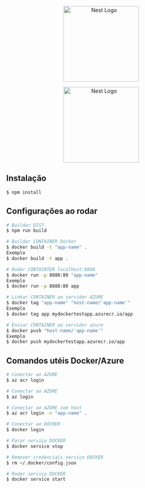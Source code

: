 <p align="center">
  <a href="http://nestjs.com/" target="blank"><img src="https://nestjs.com/img/logo-small.svg" width="200" alt="Nest Logo" /></a>
  <p align="center">
  <a href="https://www.docker.com/" target="blank"><img src="[https://nestjs.com/img/logo-small.svg](https://encrypted-tbn0.gstatic.com/images?q=tbn:ANd9GcSlw3OC0wLg4OHnJVAtRgQ6tnLpSRk9VnhxSw&usqp=CAU)" width="200" alt="Nest Logo" /></a>
</p>
</p>


## Instalação

```bash
$ npm install
```

## Configurações ao rodar

```bash
# Buildar DIST
$ npm run build

# Buildar CONTAINER Docker
$ docker build -t "app-name" .
Exemplo
$ docker build -t app .

# Rodar CONTAINTER localhost:8888
$ docker run -p 8888:80 "app-name"
Exemplo
$ docker run -p 8888:80 app

# Linkar CONTAINER ao servidor AZURE
$ docker tag "app-name" "host-name/'app-name'"
Exemplo
$ docker tag app mydockertestapp.azurecr.io/app

# Enviar CONTAINER ao servidor azure 
$ docker push "host-name/'app-name'"
Exemplo
$ docker push mydockertestapp.azurecr.io/app
```

## Comandos utéis Docker/Azure

```bash
# Conectar ao AZURE
$ az acr login

# Conectar ao AZURE
$ az login

# Conectar ao AZURE com host
$ az acr login -n "app-name" .

# Conectar ao DOCKER
$ docker login

# Parar serviço DOCKER
$ docker service stop

# Remover credenciais serviço DOCKER
$ rm ~/.docker/config.json

# Rodar serviço DOCKER 
$ docker service start
```


